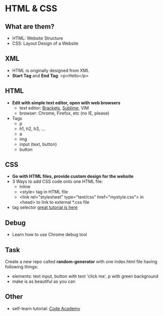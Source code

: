 # HTML & CSS

## What are them?

- HTML: Website Structure
- CSS: Layout Design of a Website

## XML

- HTML is originally designed from XML
- **Start Tag** and **End Tag**: \<p\>Hello\</p\>

## HTML

- **Edit with simple text editor, open with web browsers**
    - text editor: [Brackets](http://brackets.io), [Sublime](http://www.sublimetext.com/), VIM
    - browser: Chrome, Firefox, etc (no IE, please)
- Tags
    - p
    - h1, h2, h3, ...
    - a
    - img
    - input (text, button)
    - button

## CSS

- **Go with HTML files, provide custom design for the website**
- 3 Ways to add CSS code onto one HTML file:
    - Inline
    - \<style\> tag in HTML file
    - \<link rel="stylesheet" type="text/css" href="mystyle.css"\> in \<head\> to link to external \*.css file
- tag selector [great tutorial is here](http://code.tutsplus.com/tutorials/the-30-css-selectors-you-must-memorize--net-16048)

## Debug

- Learn how to use Chrome debug tool

## Task

Create a new repo called **random-generator** with one index.html file having following things:

- elements: text input, button with text 'click me', p with green background
- make is as beautiful as you can

## Other

- self-learn tutorial: [Code Academy](https://www.codecademy.com)
